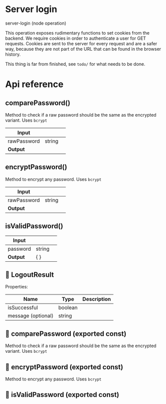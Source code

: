 # Server login

server-login (node operation)

This operation exposes rudimentary functions to set cookies from the backend. We require cookies in order to authenticate a user for GET requests. Cookies are sent to the server for every request and are a safer way, because they are not part of the URL that can be found in the browser history.

This thing is far from finished, see `todo/` for what needs to be done.




# Api reference

## comparePassword()

Method to check if a raw password should be the same as the encrypted variant. Uses `bcrypt`


| Input      |    |    |
| ---------- | -- | -- |
| rawPassword | string |  |,| encryptedPassword | string |  |
| **Output** |    |    |



## encryptPassword()

Method to encrypt any password. Uses `bcrypt`


| Input      |    |    |
| ---------- | -- | -- |
| rawPassword | string |  |
| **Output** |    |    |



## isValidPassword()

| Input      |    |    |
| ---------- | -- | -- |
| password | string |  |
| **Output** | {  }   |    |



## 🔹 LogoutResult

Properties: 

 | Name | Type | Description |
|---|---|---|
| isSuccessful  | boolean |  |
| message (optional) | string |  |



## 📄 comparePassword (exported const)

Method to check if a raw password should be the same as the encrypted variant. Uses `bcrypt`


## 📄 encryptPassword (exported const)

Method to encrypt any password. Uses `bcrypt`


## 📄 isValidPassword (exported const)

